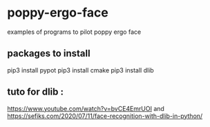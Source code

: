 # poppy-ergo-face
examples of programs to pilot poppy ergo face

## packages to install
pip3 install pypot
pip3 install cmake
pip3 install dlib

## tuto for dlib :
https://www.youtube.com/watch?v=bvCE4EmrUOI
and https://sefiks.com/2020/07/11/face-recognition-with-dlib-in-python/
